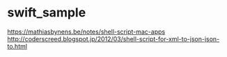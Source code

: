 swift_sample
============

https://mathiasbynens.be/notes/shell-script-mac-apps
http://coderscreed.blogspot.jp/2012/03/shell-script-for-xml-to-json-json-to.html

